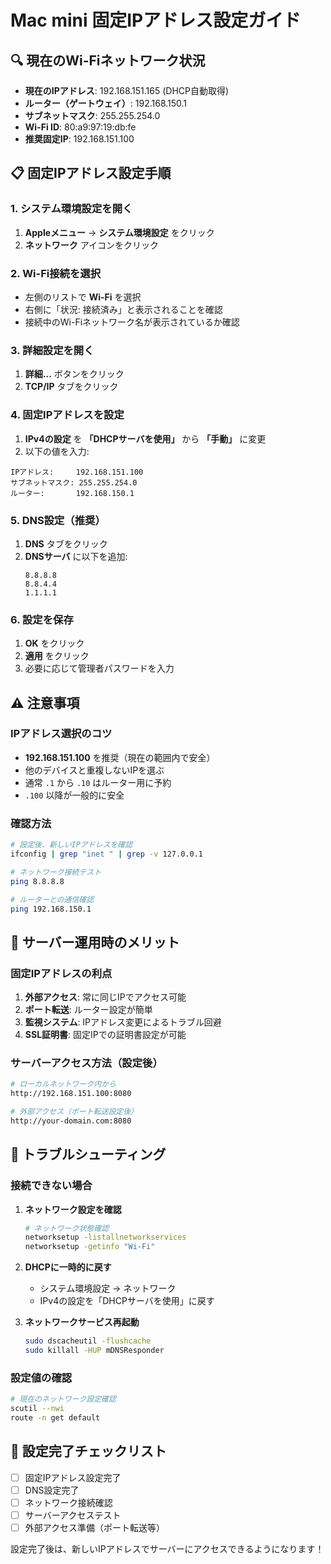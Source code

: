 # Mac mini 固定IPアドレス設定ガイド

## 🔍 現在のWi-Fiネットワーク状況
- **現在のIPアドレス**: 192.168.151.165 (DHCP自動取得)
- **ルーター（ゲートウェイ）**: 192.168.150.1
- **サブネットマスク**: 255.255.254.0
- **Wi-Fi ID**: 80:a9:97:19:db:fe
- **推奨固定IP**: 192.168.151.100

## 📋 固定IPアドレス設定手順

### 1. システム環境設定を開く
1. **Appleメニュー** → **システム環境設定** をクリック
2. **ネットワーク** アイコンをクリック

### 2. Wi-Fi接続を選択
- 左側のリストで **Wi-Fi** を選択
- 右側に「状況: 接続済み」と表示されることを確認
- 接続中のWi-Fiネットワーク名が表示されているか確認

### 3. 詳細設定を開く
1. **詳細...** ボタンをクリック
2. **TCP/IP** タブをクリック

### 4. 固定IPアドレスを設定
1. **IPv4の設定** を **「DHCPサーバを使用」** から **「手動」** に変更
2. 以下の値を入力:

```
IPアドレス:     192.168.151.100
サブネットマスク: 255.255.254.0
ルーター:       192.168.150.1
```

### 5. DNS設定（推奨）
1. **DNS** タブをクリック
2. **DNSサーバ** に以下を追加:
   ```
   8.8.8.8
   8.8.4.4
   1.1.1.1
   ```

### 6. 設定を保存
1. **OK** をクリック
2. **適用** をクリック
3. 必要に応じて管理者パスワードを入力

## ⚠️ 注意事項

### IPアドレス選択のコツ
- **192.168.151.100** を推奨（現在の範囲内で安全）
- 他のデバイスと重複しないIPを選ぶ
- 通常 `.1` から `.10` はルーター用に予約
- `.100` 以降が一般的に安全

### 確認方法
```bash
# 設定後、新しいIPアドレスを確認
ifconfig | grep "inet " | grep -v 127.0.0.1

# ネットワーク接続テスト
ping 8.8.8.8

# ルーターとの通信確認
ping 192.168.150.1
```

## 🎯 サーバー運用時のメリット

### 固定IPアドレスの利点
1. **外部アクセス**: 常に同じIPでアクセス可能
2. **ポート転送**: ルーター設定が簡単
3. **監視システム**: IPアドレス変更によるトラブル回避
4. **SSL証明書**: 固定IPでの証明書設定が可能

### サーバーアクセス方法（設定後）
```bash
# ローカルネットワーク内から
http://192.168.151.100:8080

# 外部アクセス（ポート転送設定後）
http://your-domain.com:8080
```

## 🔧 トラブルシューティング

### 接続できない場合
1. **ネットワーク設定を確認**
   ```bash
   # ネットワーク状態確認
   networksetup -listallnetworkservices
   networksetup -getinfo "Wi-Fi"
   ```

2. **DHCPに一時的に戻す**
   - システム環境設定 → ネットワーク
   - IPv4の設定を「DHCPサーバを使用」に戻す

3. **ネットワークサービス再起動**
   ```bash
   sudo dscacheutil -flushcache
   sudo killall -HUP mDNSResponder
   ```

### 設定値の確認
```bash
# 現在のネットワーク設定確認
scutil --nwi
route -n get default
```

## 📝 設定完了チェックリスト

- [ ] 固定IPアドレス設定完了
- [ ] DNS設定完了
- [ ] ネットワーク接続確認
- [ ] サーバーアクセステスト
- [ ] 外部アクセス準備（ポート転送等）

設定完了後は、新しいIPアドレスでサーバーにアクセスできるようになります！
